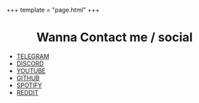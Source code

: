+++
template = "page.html"
+++
<center>
<h1>Wanna Contact me / social</h1>
</center>

- [TELEGRAM](https://t.me/nethicalps)
- [DISCORD](https://discord.gg/AdQZHQsjBe)
- [YOUTUBE](https://www.youtube.com/channel/UC2mznTEX1cEUwkl_qtI33KA)
- [GITHUB](https://github.com/RealNethical)
- [SPOTIFY](https://open.spotify.com/user/1askbdn9ma7mrn7861pq9f1lb?si=5UyRWCeSTCqK3tM3zjpUBQ&utm_source=copy-link)
- [REDDIT](https://www.reddit.com/u/Nethical69?utm_medium=android_app&utm_source=share)


